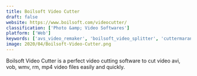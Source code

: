 ```yaml
---
title: Boilsoft Video Cutter
draft: false 
website: https://www.boilsoft.com/videocutter/
classification: ['Photo &amp; Video Softwares']
platform: ['Web']
keywords: ['avs_video_remaker', 'boilsoft_video_splitter', 'cuttermaran', 'free_video_cutter', 'freemake_video_converter', 'mpeg_streamclip', 'shorts', 'solveigmm_avi_trimmer', 'solveigmm_video_splitter', 'video_edit_master', 'weeny_free_video_cutter']
image: 2020/04/Boilsoft-Video-Cutter.png
---
```

Boilsoft Video Cutter is a perfect video cutting software to cut video avi, vob, wmv, rm, mp4 video files easily and quickly.